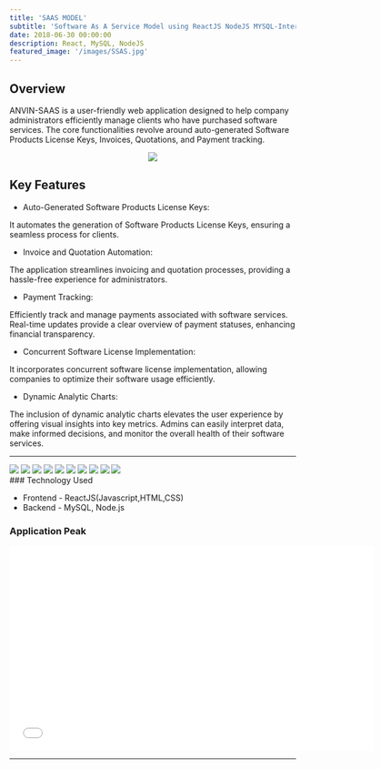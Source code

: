 ```yaml
---
title: 'SAAS MODEL'
subtitle: 'Software As A Service Model using ReactJS NodeJS MYSQL-Internship'
date: 2018-06-30 00:00:00
description: React, MySQL, NodeJS
featured_image: '/images/SSAS.jpg'
---
```



## Overview

ANVIN-SAAS is a user-friendly web application designed to help company administrators efficiently manage clients who have purchased software services. The core functionalities revolve around auto-generated Software Products License Keys, Invoices, Quotations, and Payment tracking.

<div style="display: flex; justify-content: center; align-items: center; text-align: center;">
	<img src="/images/S_STRUC.png">
</div>

## Key Features

* Auto-Generated Software Products License Keys:

It automates the generation of Software Products License Keys, ensuring a seamless process for clients.

* Invoice and Quotation Automation:

The application streamlines invoicing and quotation processes, providing a hassle-free experience for administrators.

* Payment Tracking:

Efficiently track and manage payments associated with software services. Real-time updates provide a clear overview of payment statuses, enhancing financial transparency.

* Concurrent Software License Implementation:

It incorporates concurrent software license implementation, allowing companies to optimize their software usage efficiently.
* Dynamic Analytic Charts:

The inclusion of dynamic analytic charts elevates the user experience by offering visual insights into key metrics. Admins can easily interpret data, make informed decisions, and monitor the overall health of their software services.


---

<div class="gallery" data-columns="1">
	<img src="/images/S1.png">
	<img src="/images/S2.png">
	<img src="/images/S3.png">
	<img src="/images/S4.png">
	<img src="/images/S5.png">
	<img src="/images/S6.png">
	<img src="/images/S7.png">
	<img src="/images/S8.png">
	<img src="/images/S9.png">
	<img src="/images/S10.png">
</div>
### Technology Used

* Frontend - ReactJS(Javascript,HTML,CSS)
* Backend - MySQL, Node.js

### Application Peak

<iframe src="[[[https://player.vimeo.com/video/148003889](https://drive.google.com/file/d/1tBqqZEW16QpNrQ94cqjLP1DS2OsMx3JD/view?usp=sharing)https://drive.google.com/file/d/1tBqqZEW16QpNrQ94cqjLP1DS2OsMx3JD/view?usp=sharin](https://drive.google.com/file/d/1tBqqZEW16QpNrQ94cqjLP1DS2OsMx3JD/view?usp=drive_link)g](https://drive.google.com/file/d/1tBqqZEW16QpNrQ94cqjLP1DS2OsMx3JD/view?usp=drive_link)https://drive.google.com/file/d/1tBqqZEW16QpNrQ94cqjLP1DS2OsMx3JD/view?usp=drive_link" width="640" height="360" frameborder="0" allowfullscreen></iframe>



---
